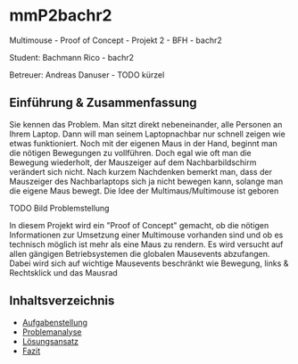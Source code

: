 # mmP2bachr2
Multimouse - Proof of Concept - Projekt 2 - BFH - bachr2

Student: Bachmann Rico - bachr2

Betreuer: Andreas Danuser - TODO kürzel

## Einführung & Zusammenfassung
Sie kennen das Problem. Man sitzt direkt nebeneinander, alle Personen an Ihrem Laptop.
Dann will man seinem Laptopnachbar nur schnell zeigen wie etwas funktioniert.
Noch mit der eigenen Maus in der Hand, beginnt man die nötigen Bewegungen zu vollführen.
Doch egal wie oft man die Bewegung wiederholt, der Mauszeiger auf dem Nachbarbildschirm verändert sich nicht.
Nach kurzem Nachdenken bemerkt man, dass der Mauszeiger des Nachbarlaptops sich ja nicht bewegen kann, solange man die eigene Maus bewegt.
Die Idee der Multimaus/Multimouse ist geboren

TODO Bild Problemstellung

In diesem Projekt wird ein "Proof of Concept" gemacht, ob die nötigen Informationen zur Umsetzung einer Multimouse vorhanden sind und ob es technisch möglich ist mehr als eine Maus zu rendern.
Es wird versucht auf allen gängigen Betriebsystemen die globalen Mausevents abzufangen. Dabei wird sich auf wichtige Mausevents beschränkt wie Bewegung, links & Rechtsklick und das Mausrad

## Inhaltsverzeichnis
- [Aufgabenstellung](https://github.com/i3luefirech/mmP2bachr2/wiki/Aufgabenstellung)
- [Problemanalyse](https://github.com/i3luefirech/mmP2bachr2/wiki/Problemanalyse)
- [Lösungsansatz](https://github.com/i3luefirech/mmP2bachr2/wiki/L%C3%B6sungsansatz)
- [Fazit](https://github.com/i3luefirech/mmP2bachr2/wiki/Fazit)
